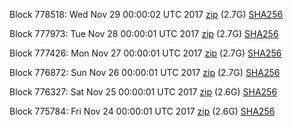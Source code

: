 Block 778518: Wed Nov 29 00:00:02 UTC 2017 [zip](https://transfer.sh/LBalQ/bootstrap.dat.20171129.zip) (2.7G) [SHA256](https://transfer.sh/Pv8yF/sha256.txt)

Block 777973: Tue Nov 28 00:00:01 UTC 2017 [zip](https://transfer.sh/Ppeqs/bootstrap.dat.20171128.zip) (2.7G) [SHA256](https://transfer.sh/11hcAK/sha256.txt)

Block 777426: Mon Nov 27 00:00:01 UTC 2017 [zip](https://transfer.sh/SwZjV/bootstrap.dat.20171127.zip) (2.7G) [SHA256](https://transfer.sh/vrh8m/sha256.txt)

Block 776872: Sun Nov 26 00:00:01 UTC 2017 [zip](https://transfer.sh/Q4ove/bootstrap.dat.20171126.zip) (2.7G) [SHA256](https://transfer.sh/A73Mq/sha256.txt)

Block 776327: Sat Nov 25 00:00:01 UTC 2017 [zip](https://transfer.sh/ek3LB/bootstrap.dat.20171125.zip) (2.6G) [SHA256](https://transfer.sh/Kq7x4/sha256.txt)

Block 775784: Fri Nov 24 00:00:01 UTC 2017 [zip](https://transfer.sh/Yaikd/bootstrap.dat.20171124.zip) (2.6G) [SHA256](https://transfer.sh/qiZqt/sha256.txt)
